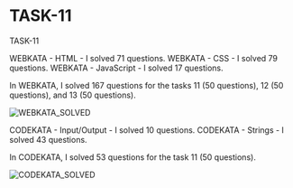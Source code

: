 # TASK-11
TASK-11

WEBKATA - HTML - I solved 71 questions.
WEBKATA - CSS - I solved 79 questions.
WEBKATA - JavaScript - I solved 17 questions.

In WEBKATA, I solved 167 questions for the tasks 11 (50 questions), 12 (50 questions), and 13 (50 questions).

![WEBKATA_SOLVED](https://github.com/AnbarasiC/TASK-11/assets/147256510/b71250fd-dba4-42e5-88ae-217147fd999c)

CODEKATA - Input/Output - I solved 10 questions.
CODEKATA - Strings - I solved 43 questions.

In CODEKATA, I solved 53 questions for the task 11 (50 questions).

![CODEKATA_SOLVED](https://github.com/AnbarasiC/TASK-11/assets/147256510/4cc54b20-dead-40e9-a431-f5905f24c487)
